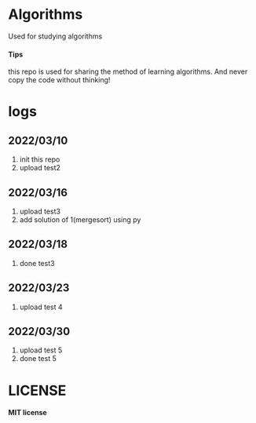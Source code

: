 # Algorithms
Used for studying algorithms
#### Tips
this repo is used for sharing the method of learning algorithms. 
And never copy the code without thinking!

# logs
## 2022/03/10
1. init this repo
2. upload test2
## 2022/03/16
1. upload test3  
2. add solution of 1(mergesort) using py
## 2022/03/18
1. done test3
## 2022/03/23
1. upload test 4
## 2022/03/30
1. upload test 5
2. done test 5
# LICENSE
#### MIT license
